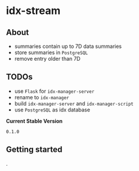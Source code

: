 # idx-stream

## About
* summaries contain up to 7D data summaries
* store summaries in `PostgreSQL`
* remove entry older than 7D

## TODOs

* use `Flask` for `idx-manager-server`
* rename to `idx-manager`
* build `idx-manager-server` and `idx-manager-script`
* use `PostgreSQL` as idx database

**Current Stable Version**
```
0.1.0
```

## Getting started
.